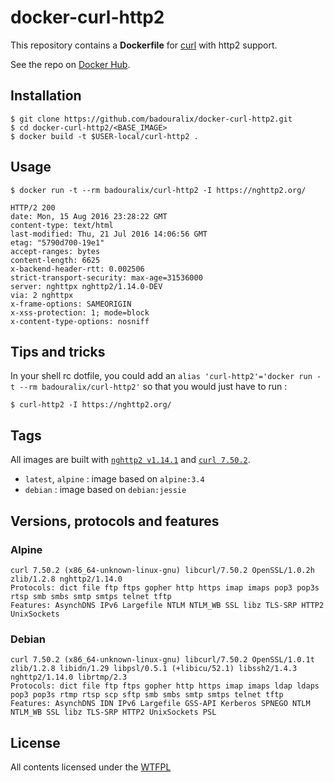 docker-curl-http2
=================

This repository contains a **Dockerfile** for [curl](https://curl.haxx.se/) with http2 support.

See the repo on [Docker Hub](https://hub.docker.com/r/badouralix/curl-http2/).


## Installation

```
$ git clone https://github.com/badouralix/docker-curl-http2.git
$ cd docker-curl-http2/<BASE_IMAGE>
$ docker build -t $USER-local/curl-http2 .
```


## Usage

```
$ docker run -t --rm badouralix/curl-http2 -I https://nghttp2.org/

HTTP/2 200
date: Mon, 15 Aug 2016 23:28:22 GMT
content-type: text/html
last-modified: Thu, 21 Jul 2016 14:06:56 GMT
etag: "5790d700-19e1"
accept-ranges: bytes
content-length: 6625
x-backend-header-rtt: 0.002506
strict-transport-security: max-age=31536000
server: nghttpx nghttp2/1.14.0-DEV
via: 2 nghttpx
x-frame-options: SAMEORIGIN
x-xss-protection: 1; mode=block
x-content-type-options: nosniff
```


## Tips and tricks

In your shell rc dotfile, you could add an `alias 'curl-http2'='docker run -t --rm badouralix/curl-http2'`
so that you would just have to run :

```
$ curl-http2 -I https://nghttp2.org/
```


## Tags

All images are built with [`nghttp2 v1.14.1`](https://github.com/nghttp2/nghttp2/releases/tag/v1.14.1) and [`curl 7.50.2`](https://github.com/curl/curl/releases/tag/curl-7_50_2).

 - `latest`, `alpine` : image based on `alpine:3.4`
 - `debian` : image based on `debian:jessie`


## Versions, protocols and features

### Alpine

```
curl 7.50.2 (x86_64-unknown-linux-gnu) libcurl/7.50.2 OpenSSL/1.0.2h zlib/1.2.8 nghttp2/1.14.0
Protocols: dict file ftp ftps gopher http https imap imaps pop3 pop3s rtsp smb smbs smtp smtps telnet tftp
Features: AsynchDNS IPv6 Largefile NTLM NTLM_WB SSL libz TLS-SRP HTTP2 UnixSockets
```

### Debian

```
curl 7.50.2 (x86_64-unknown-linux-gnu) libcurl/7.50.2 OpenSSL/1.0.1t zlib/1.2.8 libidn/1.29 libpsl/0.5.1 (+libicu/52.1) libssh2/1.4.3 nghttp2/1.14.0 librtmp/2.3
Protocols: dict file ftp ftps gopher http https imap imaps ldap ldaps pop3 pop3s rtmp rtsp scp sftp smb smbs smtp smtps telnet tftp
Features: AsynchDNS IDN IPv6 Largefile GSS-API Kerberos SPNEGO NTLM NTLM_WB SSL libz TLS-SRP HTTP2 UnixSockets PSL
```


## License

All contents licensed under the [WTFPL](LICENSE)

